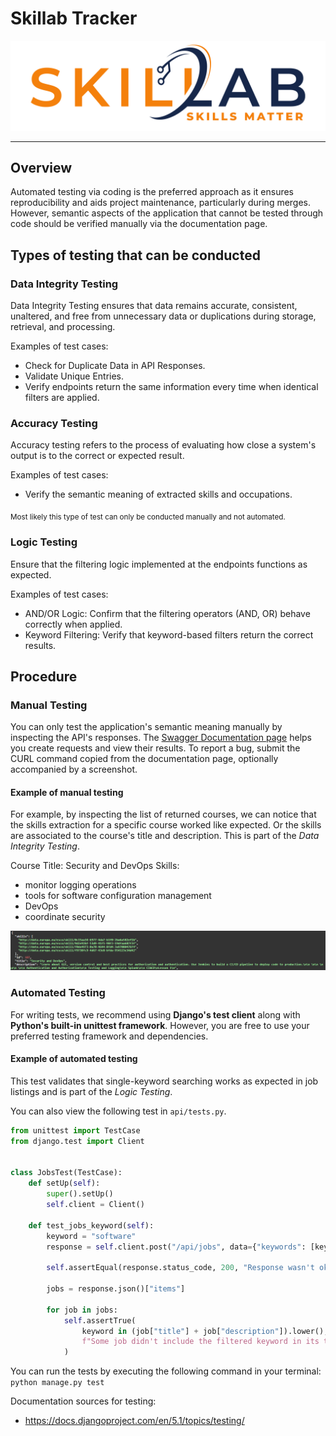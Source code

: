# Skillab Tracker

<img src="../media/logo.png">

---

## Overview

Automated testing via coding is the preferred approach as it ensures reproducibility and aids project maintenance, particularly during merges. However, semantic aspects of the application that cannot be tested through code should be verified manually via the documentation page.

## Types of testing that can be conducted

### Data Integrity Testing

Data Integrity Testing ensures that data remains accurate, consistent, unaltered, and free from unnecessary data or duplications during storage, retrieval, and processing.

Examples of test cases:
* Check for Duplicate Data in API Responses.
* Validate Unique Entries.
* Verify endpoints return the same information every time when identical filters are applied.

### Accuracy Testing

Accuracy testing refers to the process of evaluating how close a system's output is to the correct or expected result.

Examples of test cases:
* Verify the semantic meaning of extracted skills and occupations.

<sub> Most likely this type of test can only be conducted manually and not automated. </sub>

### Logic Testing

Ensure that the filtering logic implemented at the endpoints functions as expected.

Examples of test cases:
* AND/OR Logic: Confirm that the filtering operators (AND, OR) behave correctly when applied.
* Keyword Filtering: Verify that keyword-based filters return the correct results.

## Procedure

### Manual Testing

You can only test the application's semantic meaning manually by inspecting the API's responses. The [Swagger Documentation page](http://localhost:8000/api/docs) helps you create requests and view their results. To report a bug, submit the CURL command copied from the documentation page, optionally accompanied by a screenshot.

#### Example of manual testing

For example, by inspecting the list of returned courses, we can notice that the skills extraction for a specific course worked like expected. Or the skills are associated to the course's title and description. This is part of the *Data Integrity Testing*.

Course Title: Security and DevOps
Skills:
* monitor logging operations
* tools for software configuration management 
* DevOps
* coordinate security

<img src="course.png">

### Automated Testing

For writing tests, we recommend using **Django's test client** along with **Python's built-in unittest framework**. However, you are free to use your preferred testing framework and dependencies.

#### Example of automated testing 
This test validates that single-keyword searching works as expected in job listings and is part of the *Logic Testing*.

You can also view the following test in `api/tests.py`.

```python
from unittest import TestCase
from django.test import Client


class JobsTest(TestCase):
    def setUp(self):
        super().setUp()
        self.client = Client()

    def test_jobs_keyword(self):
        keyword = "software"
        response = self.client.post("/api/jobs", data={"keywords": [keyword]})

        self.assertEqual(response.status_code, 200, "Response wasn't ok.")

        jobs = response.json()["items"]

        for job in jobs:
            self.assertTrue(
                keyword in (job["title"] + job["description"]).lower(),
                f"Some job didn't include the filtered keyword in its title or description. Job ID: {job["id"]}",
            )
```

You can run the tests by executing the following command in your terminal: `python manage.py test` 

Documentation sources for testing:
* https://docs.djangoproject.com/en/5.1/topics/testing/ 
